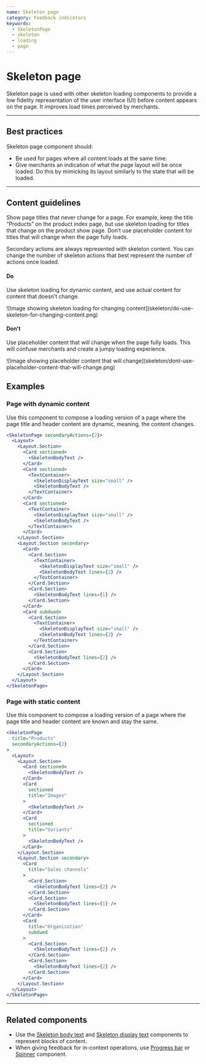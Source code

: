 ```yaml
---
name: Skeleton page
category: Feedback indicators
keywords:
  - SkeletonPage
  - skeleton
  - loading
  - page
---
```


# Skeleton page

Skeleton page is used with other skeleton loading components to provide a low fidelity representation of the user interface (UI) before content appears on the page. It improves load times perceived by merchants.

---

## Best practices

Skeleton page component should:

* Be used for pages where all content loads at the same time.
* Give merchants an indication of what the page layout will be once loaded. Do this by mimicking its layout similarly to the state that will be loaded.

---

## Content guidelines

Show page titles that never change for a page. For example, keep the title “Products” on the product index page, but use skeleton loading for titles that change on the product show page. Don’t use placeholder content for titles that will change when the page fully loads.

Secondary actions are always represented with skeleton content. You can change the number of skeleton actions that best represent the number of actions once loaded.

<!-- usageblock -->

#### Do
Use skeleton loading for dynamic content, and use actual content for content that doesn’t change.
<div class="TypographyUsageBlockImg">![Image showing skeleton loading for changing content](skeleton/do-use-skeleton-for-changing-content.png)</div>

#### Don’t
Use placeholder content that will change when the page fully loads. This will confuse merchants and create a jumpy loading experience.
<div class="TypographyUsageBlockImg">![Image showing placeholder content that will change](skeleton/dont-use-placeholder-content-that-will-change.png)</div>

<!-- end -->

## Examples

### Page with dynamic content

Use this component to compose a loading version of a page where the page title and header content are dynamic, meaning, the content changes.

```jsx
<SkeletonPage secondaryActions={2}>
  <Layout>
    <Layout.Section>
      <Card sectioned>
        <SkeletonBodyText />
      </Card>
      <Card sectioned>
        <TextContainer>
          <SkeletonDisplayText size="small" />
          <SkeletonBodyText />
        </TextContainer>
      </Card>
      <Card sectioned>
        <TextContainer>
          <SkeletonDisplayText size="small" />
          <SkeletonBodyText />
        </TextContainer>
      </Card>
    </Layout.Section>
    <Layout.Section secondary>
      <Card>
        <Card.Section>
          <TextContainer>
            <SkeletonDisplayText size="small" />
            <SkeletonBodyText lines={2} />
          </TextContainer>
        </Card.Section>
        <Card.Section>
          <SkeletonBodyText lines={1} />
        </Card.Section>
      </Card>
      <Card subdued>
        <Card.Section>
          <TextContainer>
            <SkeletonDisplayText size="small" />
            <SkeletonBodyText lines={2} />
          </TextContainer>
        </Card.Section>
        <Card.Section>
          <SkeletonBodyText lines={2} />
        </Card.Section>
      </Card>
    </Layout.Section>
  </Layout>
</SkeletonPage>
```

### Page with static content

Use this component to compose a loading version of a page where the page title and header content are known and stay the same.

```jsx
<SkeletonPage
  title="Products"
  secondaryActions={2}
>
  <Layout>
    <Layout.Section>
      <Card sectioned>
        <SkeletonBodyText />
      </Card>
      <Card
        sectioned
        title="Images"
      >
        <SkeletonBodyText />
      </Card>
      <Card
        sectioned
        title="Variants"
      >
        <SkeletonBodyText />
      </Card>
    </Layout.Section>
    <Layout.Section secondary>
      <Card
        title="Sales channels"
      >
        <Card.Section>
          <SkeletonBodyText lines={2} />
        </Card.Section>
        <Card.Section>
          <SkeletonBodyText lines={1} />
        </Card.Section>
      </Card>
      <Card
        title="Organization"
        subdued
      >
        <Card.Section>
          <SkeletonBodyText lines={2} />
        </Card.Section>
        <Card.Section>
          <SkeletonBodyText lines={2} />
        </Card.Section>
      </Card>
    </Layout.Section>
  </Layout>
</SkeletonPage>
```

---

## Related components

* Use the [Skeleton body text](/components/feedback-indicators/skeleton-body-text) and [Skeleton display text](/components/feedback-indicators/skeleton-display-text) components to represent blocks of content.
* When giving feedback for in-context operations, use [Progress bar](/components/feedback-indicators/progress-bar) or [Spinner](/components/feedback-indicators/spinner) component.

